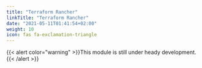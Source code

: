 ```yaml
---
title: "Terraform Rancher"
linkTitle: "Terraform Rancher"
date: "2021-05-11T01:41:54+02:00"
weight: 10
icon: fas fa-exclamation-triangle
---
```

{{< alert color="warning" >}}This module is still under heady development.{{< /alert >}}
